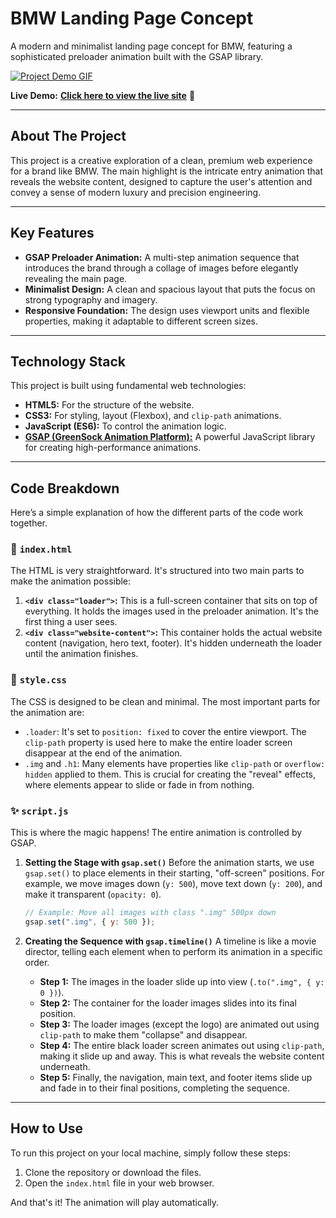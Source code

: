 # BMW Landing Page Concept

A modern and minimalist landing page concept for BMW, featuring a sophisticated preloader animation built with the GSAP library.

[![Project Demo GIF](https://drive.google.com/file/d/1dK8UHrM66ZfGX8d07jIzA6RDqaCKsGvN/view?usp=drivesdk)](https://drive.google.com/file/d/1dK8UHrM66ZfGX8d07jIzA6RDqaCKsGvN/view?usp=drivesdk)

**Live Demo:** [**Click here to view the live site**](https://bmw-hero-page.netlify.app/) 🚀



---

## About The Project

This project is a creative exploration of a clean, premium web experience for a brand like BMW. The main highlight is the intricate entry animation that reveals the website content, designed to capture the user's attention and convey a sense of modern luxury and precision engineering.

---

## Key Features

* **GSAP Preloader Animation:** A multi-step animation sequence that introduces the brand through a collage of images before elegantly revealing the main page.
* **Minimalist Design:** A clean and spacious layout that puts the focus on strong typography and imagery.
* **Responsive Foundation:** The design uses viewport units and flexible properties, making it adaptable to different screen sizes.

---

## Technology Stack

This project is built using fundamental web technologies:

* **HTML5:** For the structure of the website.
* **CSS3:** For styling, layout (Flexbox), and `clip-path` animations.
* **JavaScript (ES6):** To control the animation logic.
* [**GSAP (GreenSock Animation Platform):**](https://gsap.com/) A powerful JavaScript library for creating high-performance animations.

---

## Code Breakdown

Here’s a simple explanation of how the different parts of the code work together.

### 📄 `index.html`

The HTML is very straightforward. It's structured into two main parts to make the animation possible:

1.  **`<div class="loader">`:** This is a full-screen container that sits on top of everything. It holds the images used in the preloader animation. It's the first thing a user sees.
2.  **`<div class="website-content">`:** This container holds the actual website content (navigation, hero text, footer). It's hidden underneath the loader until the animation finishes.

### 🎨 `style.css`

The CSS is designed to be clean and minimal. The most important parts for the animation are:

* `.loader`: It's set to `position: fixed` to cover the entire viewport. The `clip-path` property is used here to make the entire loader screen disappear at the end of the animation.
* `.img` and `.h1`: Many elements have properties like `clip-path` or `overflow: hidden` applied to them. This is crucial for creating the "reveal" effects, where elements appear to slide or fade in from nothing.

### ✨ `script.js`

This is where the magic happens! The entire animation is controlled by GSAP.

1.  **Setting the Stage with `gsap.set()`**
    Before the animation starts, we use `gsap.set()` to place elements in their starting, "off-screen" positions. For example, we move images down (`y: 500`), move text down (`y: 200`), and make it transparent (`opacity: 0`).

    ```javascript
    // Example: Move all images with class ".img" 500px down
    gsap.set(".img", { y: 500 });
    ```

2.  **Creating the Sequence with `gsap.timeline()`**
    A timeline is like a movie director, telling each element when to perform its animation in a specific order.

    * **Step 1:** The images in the loader slide up into view (`.to(".img", { y: 0 })`).
    * **Step 2:** The container for the loader images slides into its final position.
    * **Step 3:** The loader images (except the logo) are animated out using `clip-path` to make them "collapse" and disappear.
    * **Step 4:** The entire black loader screen animates out using `clip-path`, making it slide up and away. This is what reveals the website content underneath.
    * **Step 5:** Finally, the navigation, main text, and footer items slide up and fade in to their final positions, completing the sequence.

---

## How to Use

To run this project on your local machine, simply follow these steps:

1.  Clone the repository or download the files.
2.  Open the `index.html` file in your web browser.

And that's it! The animation will play automatically.
